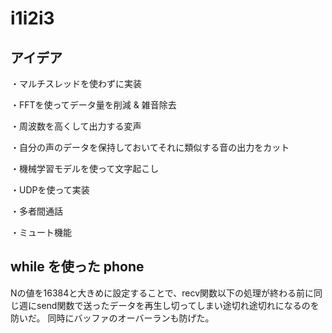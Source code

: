 # i1i2i3

## アイデア

・マルチスレッドを使わずに実装

・FFTを使ってデータ量を削減 & 雑音除去

・周波数を高くして出力する変声

・自分の声のデータを保持しておいてそれに類似する音の出力をカット

・機械学習モデルを使って文字起こし

・UDPを使って実装

・多者間通話

・ミュート機能

## while を使った phone

Nの値を16384と大きめに設定することで、recv関数以下の処理が終わる前に同じ週にsend関数で送ったデータを再生し切ってしまい途切れ途切れになるのを防いだ。
同時にバッファのオーバーランも防げた。
